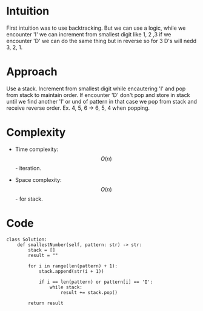 # Intuition
First intuition was to use backtracking. But we can use a logic, while we encounter 'I' we can increment from smallest digit like 1, 2 ,3 if we encounter 'D' we can do the same thing but in reverse so for 3 D's will nedd 3, 2, 1. 

# Approach
Use a stack. Increment from smallest digit while encautering 'I' and pop from stack to maintain order. If encounter 'D' don't pop and store in stack until we find another 'I' or und of pattern in that case we pop from stack and receive reverse order. Ex. 4, 5, 6 -> 6, 5, 4 when popping.

# Complexity
- Time complexity:
$$O(n)$$ - iteration.

- Space complexity:
$$O(n)$$ - for stack.

# Code
```python3 []
class Solution:
    def smallestNumber(self, pattern: str) -> str:
        stack = []
        result = ""
        
        for i in range(len(pattern) + 1):
            stack.append(str(i + 1))
            
            if i == len(pattern) or pattern[i] == 'I':
                while stack:
                    result += stack.pop()
        
        return result

```